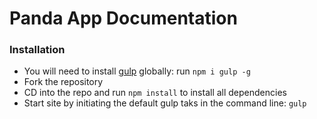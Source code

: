 # Panda App Documentation

### Installation
- You will need to install [gulp](http://gulpjs.com/) globally: run ```npm i gulp -g``` 
- Fork the repository
- CD into the repo and run ```npm install``` to install all dependencies
- Start site by initiating the default gulp taks in the command line: ```gulp```


